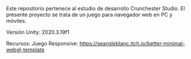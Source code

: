 Este repositorio pertenece al estudio de desarrollo Crunchester Studio. El presente proyecto se trata de un juego para navegador web en PC y móviles.

Versión Unity: 2020.3.19f1

Recursos:
Juego Responsive: https://seansleblanc.itch.io/better-minimal-webgl-template
 
